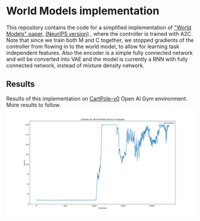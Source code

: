 # World Models implementation
This repository contains the code for a simplified implementation of ["World Models" paper](https://arxiv.org/abs/1803.10122), [(NeurIPS version)](https://arxiv.org/abs/1809.01999) , where the controller is trained with A2C. 
Note that since we train both M and C together, we stopped gradients of the controller from flowing in to the world model, to allow for learning  task independent features.
Also the encoder is a simple fully connected network and will be converted into VAE and the model is currently a RNN with fully connected network, instead of mixture density network.

## Results
Results of this implementation on [CartPole-v0](https://gym.openai.com/envs/CartPole-v0/) Open AI Gym environment. More results to follow.
![World Models experiment on Cartpole_V0](Experiments/World_models_V1_results.png)

